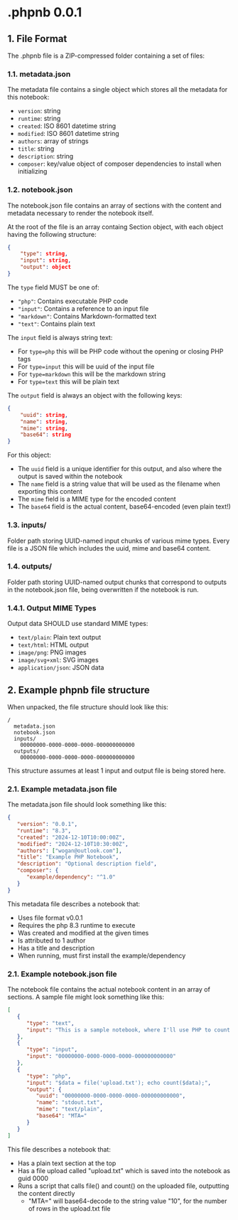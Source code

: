 # .phpnb 0.0.1

## 1. File Format
The .phpnb file is a ZIP-compressed folder containing a set of files:

### 1.1. metadata.json

The metadata file contains a single object which stores all the metadata for this notebook:

- `version`: string
- `runtime`: string
- `created`: ISO 8601 datetime string
- `modified`: ISO 8601 datetime string
- `authors`: array of strings
- `title`: string
- `description`: string
- `composer`: key/value object of composer dependencies to install when initializing

### 1.2. notebook.json

The notebook.json file contains an array of sections with the content and metadata necessary to render the notebook itself.

At the root of the file is an array containg Section object, with each object having the following structure:

```json
{
    "type": string,
    "input": string,
    "output": object
}
```

The `type` field MUST be one of:
- `"php"`: Contains executable PHP code
- `"input"`: Contains a reference to an input file
- `"markdown"`: Contains Markdown-formatted text
- `"text"`: Contains plain text

The `input` field is always string text:
- For `type=php` this will be PHP code without the opening or closing PHP tags
- For `type=input` this will be uuid of the input file
- For `type=markdown` this will be the markdown string
- For `type=text` this will be plain text

The `output` field is always an object with the following keys:

```json
{
    "uuid": string,
    "name": string,
    "mime": string,
    "base64": string
}
```

For this object:
- The `uuid` field is a unique identifier for this output, and also where the output is saved within the notebook
- The `name` field is a string value that will be used as the filename when exporting this content
- The `mime` field is a MIME type for the encoded content
- The `base64` field is the actual content, base64-encoded (even plain text!)

### 1.3. inputs/

Folder path storing UUID-named input chunks of various mime types. Every file is a JSON file which includes the uuid, mime and base64 content.

### 1.4. outputs/

Folder path storing UUID-named output chunks that correspond to outputs in the notebook.json file, being overwritten if the notebook is run.

### 1.4.1. Output MIME Types
Output data SHOULD use standard MIME types:
- `text/plain`: Plain text output
- `text/html`: HTML output
- `image/png`: PNG images
- `image/svg+xml`: SVG images
- `application/json`: JSON data

## 2. Example phpnb file structure

When unpacked, the file structure should look like this:

    /
      metadata.json
      notebook.json
      inputs/
        00000000-0000-0000-0000-000000000000
      outputs/
        00000000-0000-0000-0000-000000000000

This structure assumes at least 1 input and output file is being stored here.

### 2.1. Example metadata.json file

The metadata.json file should look something like this:

```json
{
   "version": "0.0.1",
   "runtime": "8.3",
   "created": "2024-12-10T10:00:00Z",
   "modified": "2024-12-10T10:30:00Z",
   "authors": ["wogan@outlook.com"],
   "title": "Example PHP Notebook",
   "description": "Optional description field",
   "composer": {
      "example/dependency": "^1.0"
   }
}
```

This metadata file describes a notebook that:

* Uses file format v0.0.1
* Requires the php 8.3 runtime to execute
* Was created and modified at the given times
* Is attributed to 1 author
* Has a title and description
* When running, must first install the example/dependency

### 2.1. Example notebook.json file

The notebook file contains the actual notebook content in an array of sections. A sample file might look something like this:

```json
[
   {
      "type": "text",
      "input": "This is a sample notebook, where I'll use PHP to count the lines in a text file"
   },
   {
      "type": "input",
      "input": "00000000-0000-0000-0000-000000000000"
   },
   {
      "type": "php",
      "input": "$data = file('upload.txt'); echo count($data);",
      "output": {
         "uuid": "00000000-0000-0000-0000-000000000000",
         "name": "stdout.txt",
         "mime": "text/plain",
         "base64": "MTA="
      }
   }
]
```

This file describes a notebook that:

* Has a plain text section at the top
* Has a file upload called "upload.txt" which is saved into the notebook as guid 0000
* Runs a script that calls file() and count() on the uploaded file, outputting the content directly
  * "MTA=" will base64-decode to the string value "10", for the number of rows in the upload.txt file